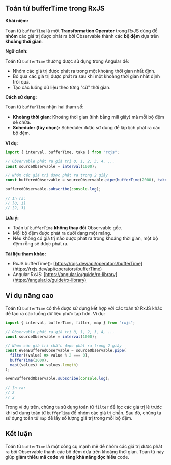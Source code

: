 ## Toán tử bufferTime trong RxJS

**Khái niệm:**

Toán tử `bufferTime` là một **Transformation Operator** trong RxJS dùng để **nhóm** các giá trị được phát ra bởi Observable thành các **bộ đệm** dựa trên **khoảng thời gian**.

**Ngữ cảnh:**

Toán tử `bufferTime` thường được sử dụng trong Angular để:

- Nhóm các giá trị được phát ra trong một khoảng thời gian nhất định.
- Bỏ qua các giá trị được phát ra sau khi một khoảng thời gian nhất định trôi qua.
- Tạo các luồng dữ liệu theo từng "cữ" thời gian.

**Cách sử dụng:**

Toán tử `bufferTime` nhận hai tham số:

- **Khoảng thời gian:** Khoảng thời gian (tính bằng mili giây) mà mỗi bộ đệm sẽ chứa.
- **Scheduler (tùy chọn):** Scheduler được sử dụng để lập lịch phát ra các bộ đệm.

**Ví dụ:**

```typescript
import { interval, bufferTime, take } from "rxjs";

// Observable phát ra giá trị 0, 1, 2, 3, 4, ...
const sourceObservable = interval(1000);

// Nhóm các giá trị được phát ra trong 2 giây
const bufferedObservable = sourceObservable.pipe(bufferTime(2000), take(2));

bufferedObservable.subscribe(console.log);

// In ra:
// [0, 1]
// [2, 3]
```

**Lưu ý:**

- Toán tử `bufferTime` **không thay đổi** Observable gốc.
- Mỗi bộ đệm được phát ra dưới dạng một mảng.
- Nếu không có giá trị nào được phát ra trong khoảng thời gian, một bộ đệm rỗng sẽ được phát ra.

**Tài liệu tham khảo:**

- RxJS bufferTime(): [https://rxjs.dev/api/operators/bufferTime](https://rxjs.dev/api/operators/bufferTime)
- Angular RxJS: [https://angular.io/guide/rx-library](https://angular.io/guide/rx-library)

## Ví dụ nâng cao

Toán tử `bufferTime` có thể được sử dụng kết hợp với các toán tử RxJS khác để tạo ra các luồng dữ liệu phức tạp hơn. Ví dụ:

```typescript
import { interval, bufferTime, filter, map } from "rxjs";

// Observable phát ra giá trị 0, 1, 2, 3, 4, ...
const sourceObservable = interval(1000);

// Nhóm các giá trị chẵn được phát ra trong 2 giây
const evenBufferedObservable = sourceObservable.pipe(
  filter((value) => value % 2 === 0),
  bufferTime(2000),
  map((values) => values.length)
);

evenBufferedObservable.subscribe(console.log);

// In ra:
// 2
// 2
```

Trong ví dụ trên, chúng ta sử dụng toán tử `filter` để lọc các giá trị lẻ trước khi sử dụng toán tử `bufferTime` để nhóm các giá trị chẵn. Sau đó, chúng ta sử dụng toán tử `map` để lấy số lượng giá trị trong mỗi bộ đệm.

## Kết luận

Toán tử `bufferTime` là một công cụ mạnh mẽ để nhóm các giá trị được phát ra bởi Observable thành các bộ đệm dựa trên khoảng thời gian. Toán tử này giúp **giảm thiểu mã code** và **tăng khả năng đọc hiểu** code.
